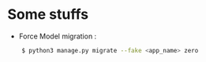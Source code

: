 # Some stuffs

- Force Model migration :
```bash
	$ python3 manage.py migrate --fake <app_name> zero
```
